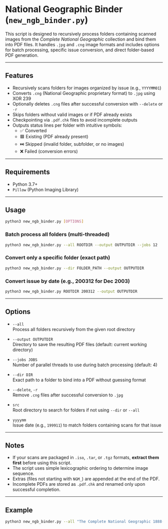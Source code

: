 # National Geographic Binder (`new_ngb_binder.py`)

This script is designed to recursively process folders containing scanned images from the *Complete National Geographic* collection and bind them into PDF files. It handles `.jpg` and `.cng` image formats and includes options for batch processing, specific issue conversion, and direct folder-based PDF generation.

---

## Features

- Recursively scans folders for images organized by issue (e.g., `YYYYMM01`)
- Converts `.cng` (National Geographic proprietary format) to `.jpg` using XOR 239
- Optionally deletes `.cng` files after successful conversion with `--delete` or `-r`
- Skips folders without valid images or if PDF already exists
- Checkpointing via `.pdf.chk` files to avoid incomplete outputs
- Outputs status lines per folder with intuitive symbols:
  - ✅ Converted
  - 🟦 Existing (PDF already present)
  - ⏭️ Skipped (invalid folder, subfolder, or no images)
  - ❌ Failed (conversion errors)

---

## Requirements

- Python 3.7+
- `Pillow` (Python Imaging Library)

---

## Usage

```bash
python3 new_ngb_binder.py [OPTIONS]
```

### Batch process all folders (multi-threaded)
```bash
python3 new_ngb_binder.py --all ROOTDIR --output OUTPUTDIR --jobs 12
```

### Convert only a specific folder (exact path)
```bash
python3 new_ngb_binder.py --dir FOLDER_PATH --output OUTPUTDIR
```

### Convert issue by date (e.g., 200312 for Dec 2003)
```bash
python3 new_ngb_binder.py ROOTDIR 200312 --output OUTPUTDIR
```

---

## Options

- `--all`  
  Process all folders recursively from the given root directory

- `--output OUTPUTDIR`  
  Directory to save the resulting PDF files (default: current working directory)

- `--jobs JOBS`  
  Number of parallel threads to use during batch processing (default: 4)

- `--dir DIR`  
  Exact path to a folder to bind into a PDF without guessing format

- `--delete`, `-r`  
  Remove `.cng` files after successful conversion to `.jpg`

- `src`  
  Root directory to search for folders if not using `--dir` or `--all`

- `yyyymm`  
  Issue date (e.g., `199911`) to match folders containing scans for that issue

---

## Notes

- If your scans are packaged in `.iso`, `.tar`, or `.tgz` formats, **extract them first** before using this script.
- The script uses simple lexicographic ordering to determine image sequence.
- Extras (files not starting with `NGM_`) are appended at the end of the PDF.
- Incomplete PDFs are stored as `.pdf.chk` and renamed only upon successful completion.

---

## Example

```bash
python3 new_ngb_binder.py --all "The Complete National Geographic 1888-2010-JPGs" --output ./NGM_PDFs --jobs 8
```


